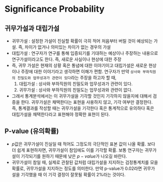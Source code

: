 # Significance Probability

## 귀무가설과 대립가설 
* 귀무가설 : 설정한 가설이 진실할 확률이 극히 적어 처음부터 버릴 것이 예상되는 가설. 즉, 차이가 없거나 의미있는 차이가 없는 경우의 가설
* 대립가설 : 연구자가 연구를 통해 입증되기를 기대하는 예상이나 주장하는 내용으로 연구가설이라고도 한다. 즉, 새로운 사실이나 현상에 대한 주장
* 즉, 귀무 가설은 현재의 상황 혹은 통념에 대한 이야기이고 대립가설은 새로운 현상이나 주장에 대한 이야기라고 생각하면 이해가 편함. 연구자가 만약 `상사와 부하직원의 친밀도와 업무성과가 관련이 있다`라는 주장을 하고자 할 때, 
  1.  대립가설 : 상사와 부하직원의 친밀도와 업무성과가 관련이 있다.
  2.  귀무가설 : 상사와 부하직원의 친밀도는 업무성과와 관련이 없다.
* 그래서 통계분석에서는 이 귀무가설을 기각할 것인지 기각하지 않을지에 대해서 검증을 한다. 귀무가설은 채택한다는 표현을 사용하지 않고, 기각 여부만 결정한다. 즉, 통계결과를 작성할 때는 귀무가설을 기각한다 혹은 통계적으로 유의하다 혹은 대립가설을 채택한다라고 표현해야 정확한 표현이 된다.


## P-value (유의확률)
* $p$값은 귀무가설이 진실일 때 적어도 그정도의 극단적인 표본 값이 나올 확률. 보다 더 쉽게 표현하자면, 귀무가설이 참임에도 이를 기각할 확률. 보통 연구자는 귀무가설이 기각되기를 원하기 때문에 낮은 $p-value$가 나오길 바란다.
* 귀무가설이 참일 때, 실제로 관찰된 값처럼 대립가설을 지지하는 검정통계치를 모을 확률로, 귀무가설을 지지하는 정도를 의미한다. 만약 p-value가 $0.02$라면 귀무가설을 기각했을 때 이 기각 결정이 잘못될 확률이 $2$%라는 것이다.


## 